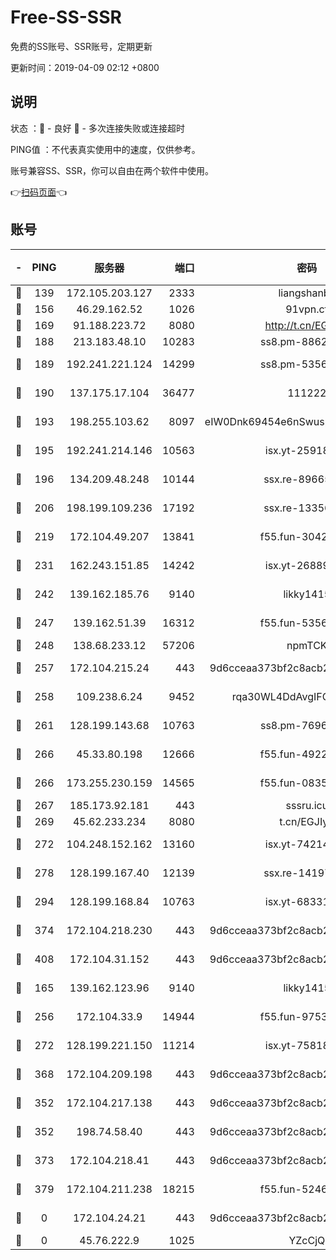 # Free-SS-SSR

免费的SS账号、SSR账号，定期更新

更新时间：2019-04-09 02:12 +0800

## 说明

状态     ：🙂 - 良好 🙁 - 多次连接失败或连接超时

PING值   ：不代表真实使用中的速度，仅供参考。

账号兼容SS、SSR，你可以自由在两个软件中使用。

👉[扫码页面](https://liesauer.github.io/Free-SS-SSR/)👈

## 账号

|-|PING|服务器|端口|密码|加密方式|区域|
|:----:|:----:|:-----:|-----:|:----:|:----:|:----:|
|🙂|139|172.105.203.127|2333|liangshanbo|chacha20|JP|
|🙂|156|46.29.162.52|1026|91vpn.cf|rc4-md5|RU|
|🙂|169|91.188.223.72|8080|http://t.cn/EGJIyrl|rc4-md5|RU|
|🙂|188|213.183.48.10|10283|ss8.pm-88628460|rc4-md5|RU|
|🙂|189|192.241.221.124|14299|ss8.pm-53565122|aes-256-cfb|US|
|🙂|190|137.175.17.104|36477|111222|aes-256-cfb|CN|
|🙂|193|198.255.103.62|8097|eIW0Dnk69454e6nSwuspv9DmS201tQ0D|aes-256-cfb|US|
|🙂|195|192.241.214.146|10563|isx.yt-25918764|aes-256-cfb|US|
|🙂|196|134.209.48.248|10144|ssx.re-89665984|aes-256-cfb|US|
|🙂|206|198.199.109.236|17192|ssx.re-13356046|aes-256-cfb|US|
|🙂|219|172.104.49.207|13841|f55.fun-30420526|aes-256-cfb|SG|
|🙂|231|162.243.151.85|14242|isx.yt-26889865|aes-256-cfb|US|
|🙂|242|139.162.185.76|9140|likky1415|aes-256-cfb|DE|
|🙂|247|139.162.51.39|16312|f55.fun-53567565|aes-256-cfb|SG|
|🙂|248|138.68.233.12|57206|npmTCK|rc4-md5|US|
|🙂|257|172.104.215.24|443|9d6cceaa373bf2c8acb22e60b6a58be6|aes-256-cfb|US|
|🙂|258|109.238.6.24|9452|rqa30WL4DdAvgIFG6Fs3znzTa|aes-256-cfb|FR|
|🙂|261|128.199.143.68|10763|ss8.pm-76962074|aes-256-cfb|SG|
|🙂|266|45.33.80.198|12666|f55.fun-49224409|aes-256-cfb|US|
|🙂|266|173.255.230.159|14565|f55.fun-08354460|aes-256-cfb|US|
|🙂|267|185.173.92.181|443|sssru.icu|rc4-md5|RU|
|🙂|269|45.62.233.234|8080|t.cn/EGJIyrl|rc4-md5|CA|
|🙂|272|104.248.152.162|13160|isx.yt-74214168|aes-256-cfb|SG|
|🙂|278|128.199.167.40|12139|ssx.re-14197752|aes-256-cfb|SG|
|🙂|294|128.199.168.84|10763|isx.yt-68331101|aes-256-cfb|SG|
|🙂|374|172.104.218.230|443|9d6cceaa373bf2c8acb22e60b6a58be6|aes-256-cfb|US|
|🙂|408|172.104.31.152|443|9d6cceaa373bf2c8acb22e60b6a58be6|aes-256-cfb|US|
|🙂|165|139.162.123.96|9140|likky1415|aes-256-cfb|JP|
|🙂|256|172.104.33.9|14944|f55.fun-97539524|aes-256-cfb|SG|
|🙂|272|128.199.221.150|11214|isx.yt-75818921|aes-256-cfb|SG|
|🙂|368|172.104.209.198|443|9d6cceaa373bf2c8acb22e60b6a58be6|aes-256-cfb|US|
|🙁|352|172.104.217.138|443|9d6cceaa373bf2c8acb22e60b6a58be6|aes-256-cfb|US|
|🙁|352|198.74.58.40|443|9d6cceaa373bf2c8acb22e60b6a58be6|aes-256-cfb|US|
|🙁|373|172.104.218.41|443|9d6cceaa373bf2c8acb22e60b6a58be6|aes-256-cfb|US|
|🙁|379|172.104.211.238|18215|f55.fun-52464374|aes-256-cfb|US|
|🙁|0|172.104.24.21|443|9d6cceaa373bf2c8acb22e60b6a58be6|aes-256-cfb|US|
|🙁|0|45.76.222.9|1025|YZcCjQ|rc4-md5|JP|
